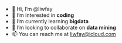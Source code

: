 - 👋 Hi, I’m @liwfay
- 👀 I’m interested in __coding__
- 🌱 I’m currently learning __bigdata__
- 💞️ I’m looking to collaborate on __data mining__
- 📫 You can reach me at <liwfay@icloud.com>

<!---
liwfay/liwfay is a ✨ special ✨ repository because its `README.md` (this file) appears on your GitHub profile.
You can click the Preview link to take a look at your changes.
--->
